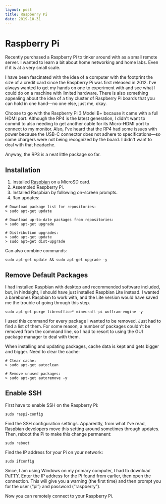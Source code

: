 ```yaml
---
layout: post
title: Raspberry Pi
date: 2019-10-31
---
```


# Raspberry Pi

Recently purchased a Raspberry Pi to tinker around with as a small remote server. I wanted to learn a bit about home networking and home labs. Even if it is at a very small scale.

I have been fascinated with the idea of a computer with the footprint the size of a credit card since the Raspberry Pi was first released in 2012. I've always wanted to get my hands on one to experiment with and see what I could do on a machine with limited hardware. There is also something appealing about the idea of a tiny cluster of Raspberry Pi boards that you can hold in one hand—no one else, just me, okay.

Choose to go with the Raspberry Pi 3 Model B+ because it came with a full HDMI port. Although the RP4 is the latest generation, I didn't want to commit to also needing to get another cable for its Micro-HDMI port to connect to my monitor. Also, I've heard that the RP4 had some issues with power because the USB-C connector does not adhere to specifications—so some chargers were not being recognized by the board. I didn't want to deal with that headache.

Anyway, the RP3 is a neat little package so far.

## Installation

1. Installed [Raspbian](https://www.raspberrypi.org/downloads/raspbian/) on a MicroSD card.
2. Assembled Raspberry Pi.
3. Installed Raspbian by following on-screen prompts.
4. Ran updates:

```
# Download package list for repositories:
> sudo apt-get update

# Download up-to-date packages from repositories:
> sudo apt-get upgrade

# Distribution upgrades:
> sudo apt-get update
> sudo apt=get dist-upgrade
```

Can also combine commands:

```
sudo apt-get update && sudo apt-get upgrade -y
```

## Remove Default Packages

I had installed Raspbian with desktop and recommended software included, but, in hindsight, I should have just installed Raspbian Lite instead. I wanted a barebones Raspbian to work with, and the Lite version would have saved me the trouble of going through this step.

```
sudo apt-get purge libreoffice* minecraft-pi woflram-engine -y
```

I used this command for every package I wanted to be removed. Just had to find a list of them. For some reason, a number of packages couldn't be removed from the command line, so I had to resort to using the GUI package manager to deal with them.

When installing and updating packages, cache data is kept and gets bigger and bigger. Need to clear the cache:

```
# Clear cache:
> sudo apt-get autoclean

# Remove unused packages:
> sudo apt-get autoremove -y
```

## Enable SSH

First have to enable SSH on the Raspberry Pi:

```
sudo raspi-config
```

Find the SSH configuration settings. Apparently, from what I've read, Raspbian developers move this setting around sometimes through updates. Then, reboot the Pi to make this change permanent:

```
sudo reboot
```

Find the IP address for your Pi on your network:

```
sudo ifconfig
```

Since, I am using Windows on my primary computer, I had to download [PuTTY](http://www.putty.org/). Enter the IP address for the Pi found from earlier, then open the connection. This will give you a warning (the first time) and then prompt you for the user (“pi”) and password (“raspberry”).

Now you can remotely connect to your Raspberry Pi.
